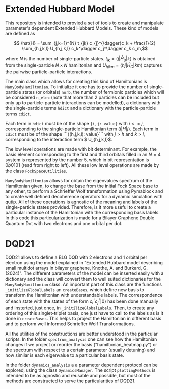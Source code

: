 # Extended Hubbard Model

This repository is intended to provied a set of tools to create and manipulate parameter's dependent Extended Hubbard Models. These kind of models are defined as

```math
    \hat{H} = \sum_{j,k=1}^{N} t_{jk} c_{j}^{\dagger}c_k + \frac{1}{2} \sum_{h,j,k,l} U_{h,j,k,l} c_k^\dagger c_j^\dagger c_k c_m,
```

where $N$ is the number of single-particle states. $t_{jk} = \langle j|\hat{H}_0 |k\rangle$ is obtained from the single-particle $N\times N$ hamiltonian and $U_{hjkm}=\langle hj |\hat{H}_C|km\rangle$ captures the pairwise particle-particle interactions.

The main class which allows for creating this kind of Hamiltonians is ```ManyBodyHamiltonian```. To initialize it one has to provide the number of single-particle states (or orbitals) ```norb```, the number of fermionic particles which will be considered ```n_elec``` (note that more than 2 particles can be included but only up to particle-particle interactions can be modelled), a dictionary with the single-particle terms ```hdict``` and a dictionary with the particle-particle terms ```cdict```. 

Each term in ```hdict``` must be of the shape ```{i,j: value}``` with $i<=j$, corresponding to the single-particle Hamiltonian term $\langle i|H|j\rangle$. Each term in ```cdict``` must be of the shape ´´´{(h,j,k,l): value}´´´ with $j>h$ and $k>l$, corresponding to the interaction term $ U_{h,j,k,l}$.

The low level operations are made with bit determinant. For example, the basis element corresponding to the first and third orbitals filled in an $N=4$ system is represented by the number 5, which in bit representation is $0b0101$ (read from right to left). All these low level operations are made by the class ```FockSpaceUtilities```.

```ManyBodyHamiltonian``` allows for obtain the eigenvalues spectrum of the Hamiltonian given, to change the base from the initial Fock Space base to any other, to perform a Schrieffer Wolf transformation using Pymablock and to create well defined decoherence operators for a dynamic simulation with qutip. All of these operations is agnostic of the meaning and labels of the single-particle states provided. Therefore, is it more useful to create a particular instance of the Hamiltonian with the corresponding basis labels. In this code this particularization is made for a Bilayer Graphene Double Quantum Dot with two electrons and one orbital per dot.


# DQD21

DQD21 allows to define a BLG DQD with 2 electrons and 1 orbital per electron using the model explained in "Extended Hubbard model describing small multidot arrays in bilayer graphene, Knothe, A. and Burkard, G. (2024)". The different parameters of the model can be inserted easily with a dictionary and the class will convert them to well suited dictionaries for the ```ManyBodyHamiltonian``` class. An important part of this class are the functions ```_initilizeGlobalLabels``` an ```createBases```, which define new basis to transform the Hamiltonian with understandable labels. The correspondence of each state with the states of the form $c_i^{\dagger}c_{j}^{\dagger}|0\rangle$ has been done manually and insterted, just once, in ```_initilizeGlobalLabels```. Then, to create any ordering of this singlet-triplet basis, one just have to call to the labels as is it done in ```createBases```. This helps to project the Hamiltonian in different basis and to perform well informed Schrieffer Wolf Transformations.  


All the utilities of the constructions are better understood in the particular scripts. In the folder `spectrum_analysis` one can see how the Hamiltonian changes if we project or reorder the basis ("hamiltonian_heatmap.py") or the spectrum with respect to a certain parameter (usually detuning) and how similar is each eigenvalue to a particular basis state. 

In the folder `dynamics_analysis` a a parameter dependent protocol can be explored, using the class `DynamicsManager`. The script `plottingMethods` is intended to be as agnostic and reusable and possible, but most of the methods are constructed to serve the particularities of DQD21.